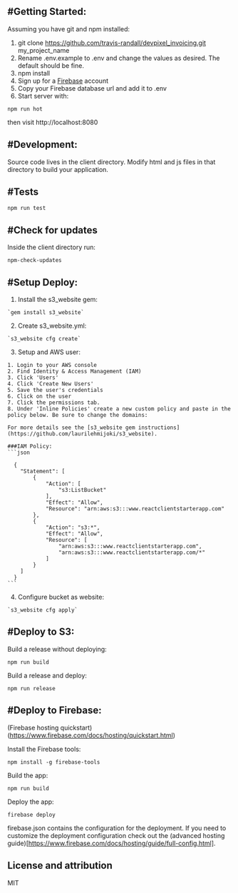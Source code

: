 #Getting Started:
-----------------------

Assuming you have git and npm installed:

1. git clone https://github.com/travis-randall/devpixel_invoicing.git my_project_name
2. Rename .env.example to .env and change the values as desired. The default should be fine.
3. npm install
4. Sign up for a [Firebase](https://www.firebase.com/) account
5. Copy your Firebase database url and add it to .env
6. Start server with:

  `npm run hot`

then visit http://localhost:8080


#Development:
-----------------------
Source code lives in the client directory. Modify html and js files in that directory to build your 
application.


#Tests
-----------
  `npm run test`
    

#Check for updates
-----------
Inside the client directory run:

  `npm-check-updates`


#Setup Deploy:
-----------------------

  1. Install the s3_website gem:
  
    `gem install s3_website`

  2. Create s3_website.yml:

    `s3_website cfg create`

  3. Setup and AWS user:

    1. Login to your AWS console
    2. Find Identity & Access Management (IAM)
    3. Click 'Users'
    4. Click 'Create New Users'
    5. Save the user's credentials
    6. Click on the user
    7. Click the permissions tab.
    8. Under 'Inline Policies' create a new custom policy and paste in the policy below. Be sure to change the domains:

    For more details see the [s3_website gem instructions](https://github.com/laurilehmijoki/s3_website).

    ###IAM Policy:
    ```json

      {
        "Statement": [
            {
                "Action": [
                    "s3:ListBucket"
                ],
                "Effect": "Allow",
                "Resource": "arn:aws:s3:::www.reactclientstarterapp.com"
            },
            {
                "Action": "s3:*",
                "Effect": "Allow",
                "Resource": [
                    "arn:aws:s3:::www.reactclientstarterapp.com",
                    "arn:aws:s3:::www.reactclientstarterapp.com/*"
                ]
            }
        ]
      }
    ```

  4. Configure bucket as website:

    `s3_website cfg apply`
   

#Deploy to S3:
-----------------------

  Build a release without deploying:

  `npm run build`
  

  Build a release and deploy:
  
  `npm run release`

#Deploy to Firebase:
-----------------------
(Firebase hosting quickstart)(https://www.firebase.com/docs/hosting/quickstart.html)

  Install the Firebase tools:

  `npm install -g firebase-tools`


  Build the app:
  
  `npm run build`

  Deploy the app:

  `firebase deploy`

firebase.json contains the configuration for the deployment. If you need to customize the 
deployment configuration check out the (advanced hosting guide)[https://www.firebase.com/docs/hosting/guide/full-config.html].

License and attribution
-----------------------
MIT